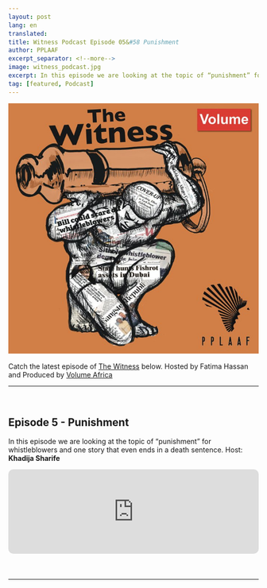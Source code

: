 ```yaml
---
layout: post
lang: en
translated: 
title: Witness Podcast Episode 05&#58 Punishment
author: PPLAAF
excerpt_separator: <!--more-->
image: witness_podcast.jpg
excerpt: In this episode we are looking at the topic of “punishment” for whistleblowers and one story that even ends in a death sentence.
tag: [featured, Podcast]
---
```


<img class="img-responsive img-post center-block" src="/assets/images/posts/witness_podcast.jpg"> 

Catch the latest episode of [The Witness](https://www.pplaaf.org/podcast.html) below. Hosted by Fatima Hassan and Produced by [Volume Africa](https://www.volume.africa)

---------
<br/>

## Episode 5 - Punishment
In this episode we are looking at the topic of “punishment” for whistleblowers and one story that even ends in a death sentence. Host: **Khadija Sharife**

<div style="width: 100%; height:170px; margin-bottom: 20px; border-radius: 10px; overflow:hidden;">
<iframe style="width: 100%; height:170px;" frameborder="no" scrolling="no" seamless src="https://player.captivate.fm/episode/c7487c51-5026-4f4f-83f8-b1f222a0a8c2/"></iframe>
</div>
<br/>
<hr>

<br/>
<br/>
<br/>

